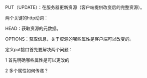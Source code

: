 PUT（UPDATE）：在服务器更新资源（客户端提供改变后的完整资源）。

两个关键的http动词：

HEAD：获取资源的元数据。

OPTIONS：获取信息，关于资源的哪些属性是客户端可以改变的。



定义put接口首先要解决两个问题：

1 首先明确哪些属性是可以更改的

2 多个属性如何传递？

